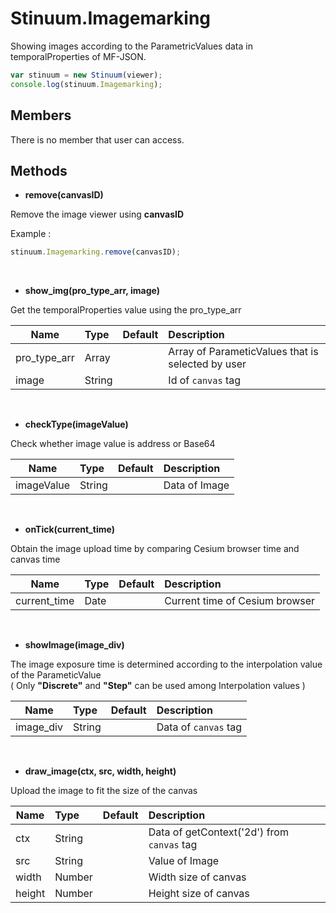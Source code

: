# Stinuum.Imagemarking

Showing images according to the ParametricValues ​​data in temporalProperties of MF-JSON. 

```js
var stinuum = new Stinuum(viewer);
console.log(stinuum.Imagemarking);
```

## Members

There is no member that user can access.

## Methods

* __remove(canvasID)__

Remove the image viewer using __canvasID__

Example :
```js
stinuum.Imagemarking.remove(canvasID);
```

&nbsp;

* __show_img(pro_type_arr, image)__

Get the temporalProperties value using the pro_type_arr

| Name | Type | Default | Description |
| ---------- | :--------- | :---------- | :---------- |
| pro_type_arr  |  Array   |        |  Array of ParameticValues that is selected by user |
| image | String || Id of `canvas` tag|

&nbsp;

* __checkType(imageValue)__

Check whether image value is address or Base64

| Name | Type | Default | Description |
| ---------- | :--------- | :---------- | :---------- |
|   imageValue  |  String   |        |  Data of Image  |

&nbsp;

* __onTick(current_time)__

Obtain the image upload time by comparing Cesium browser time and canvas time

| Name | Type | Default | Description |
| ---------- | :--------- | :---------- | :---------- |
|   current_time  |  Date   |        |   Current time of Cesium browser |

&nbsp;

* __showImage(image_div)__

The image exposure time is determined according to the interpolation value of the ParameticValue  
( Only __"Discrete"__ and __"Step"__ can be used among Interpolation values )

| Name | Type | Default | Description |
| ---------- | :--------- | :---------- | :---------- |
|   image_div  |  String   |        |  Data of `canvas` tag     |

&nbsp;

* __draw_image(ctx, src, width, height)__

Upload the image to fit the size of the canvas

| Name | Type | Default | Description |
| ---------- | :--------- | :---------- | :---------- |
|   ctx  |  String   |        |  Data of getContext('2d') from `canvas` tag   |
|   src  |  String   |        |  Value of Image |
|   width  |  Number   |        |  Width size of canvas     |
|   height  |  Number   |        |   Height size of canvas       |

&nbsp;
